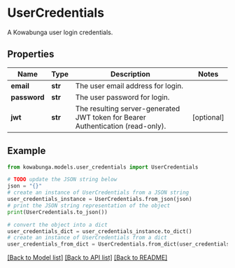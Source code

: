 # UserCredentials

A Kowabunga user login credentials.

## Properties

Name | Type | Description | Notes
------------ | ------------- | ------------- | -------------
**email** | **str** | The user email address for login. | 
**password** | **str** | The user password for login. | 
**jwt** | **str** | The resulting server-generated JWT token for Bearer Authentication (read-only). | [optional] 

## Example

```python
from kowabunga.models.user_credentials import UserCredentials

# TODO update the JSON string below
json = "{}"
# create an instance of UserCredentials from a JSON string
user_credentials_instance = UserCredentials.from_json(json)
# print the JSON string representation of the object
print(UserCredentials.to_json())

# convert the object into a dict
user_credentials_dict = user_credentials_instance.to_dict()
# create an instance of UserCredentials from a dict
user_credentials_from_dict = UserCredentials.from_dict(user_credentials_dict)
```
[[Back to Model list]](../README.md#documentation-for-models) [[Back to API list]](../README.md#documentation-for-api-endpoints) [[Back to README]](../README.md)


